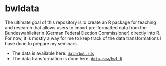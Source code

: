 # bwldata

The ultimate goal of this repository is to create an R package for teaching and research that allows users to import pre-formatted data from the Bundeswahlleiterin (German Federal Election Commissioner) directly into R. For now, it is mostly a way for me to keep track of the data transformations I have done to prepare my seminars.

- The data is available here: [`data/bwl.rds`](data/bwl.rds)
- The data transformation is done here: [`data-raw/bwl.R`](data-raw/bwl.R)

